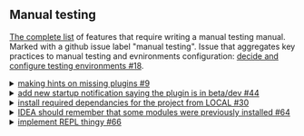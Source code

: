 ## Manual testing ##

[The complete list](https://github.com/Aalto-LeTech/intellij-plugin/labels/manual%20testing) of features that require writing
a manual testing manual. Marked with a github issue label "manual testing". Issue that aggregates key practices to manual testing and evnironments configuration: <a href="https://github.com/Aalto-LeTech/intellij-plugin/issues/18">decide and configure testing environments #18</a>.


<details>
  <summary>
    <a href="https://github.com/Aalto-LeTech/intellij-plugin/issues/9">making hints on missing plugins #9</a>
  </summary>
  <div>
    <h5>Part 1. Checking missing plugins</h5>
    <ol>
      <li>Ensure "Scala" plugin is not installed <b>(File | Settings | Plugins | Marketplace)</b></li>
      <li>Restart an IDE</li>
      <li>Observe a notification saying
        <br/>
        <i>
        "A+
        The additional plugin(s) must be installed and enabled for the A+ plugin to work properly (Scala).
        <br/>
        <a href="">Install missing (Scala) plugin(s).</a>"
       </i>
      </li>
      <li>Click on the highlighted part of the notification, approve restart of the IDE</li>
      <li>After the restart is done, ensure there is no notification anymore</li>
    </ol>  
  </div>
  <div>
    <h5>Part 2. Checking disabled plugins</h5>
    <ol>
      <li>Ensure 'Scala' plugin is installed and disabled
        <img src="images/%239_disable_plugin.png" alt="Ensure 'Scala' plugin is installed and disabled">
      </li>
      <li>Restart an IDE</li>
      <li>Observe a notification
        <img src="images/%239_enable_plugins_notification.png" alt="Observe a notification">
      </li>
      <li>Click on the highlighted part of the notification</li>
      <li>Check the notification became inactive
        <img src="images/%239_notification_inactive.png" alt="Check the notification became inactive">
      </li>
      <li>After the restart is done, ensure there is no notification anymore</li>
    </ol>  
  </div>
</details>
<details>
  <summary>
    <a href="https://github.com/Aalto-LeTech/intellij-plugin/issues/44">add new startup notification saying the plugin is in beta/dev #44</a>
  </summary>
  <div>
    <h5>Checking the notification regard the current A+ Course plugin version</h5>
    <ol>
      <li>Ensure "A+ Course" plugin is installed <b>(File | Settings | Plugins | Installed)</b> and check the plugin version from the plugin window or <a href="https://plugins.jetbrains.com/plugin/13634-a-plugin-for-intellij/versions">online.</a></li>
      <li>Restart an IDE</li>
      <li>Observe a notification saying and ensure the version matches the one shown for the plugin.
        <br/>
        <i>
          "A+ Courses plugin is under development: You are using version <b>0.1.0</b> of A+ Courses plugin, which is a pre-release version of the plugin and still under development. Some features of this plugin are still probably missing, and the plugin is not yet tested thoroughly. Use this plugin with caution and on your own risk!
       </i>
      </li>
      <li>The notification should reamin after the restart is done.</li>
    </ol>  
  </div>
</details>
<details>
  <summary>
    <a href="https://github.com/Aalto-LeTech/intellij-plugin/issues/30">install required
    dependancies for the project from LOCAL #30</a>
  </summary>
  <div>
    <h5>Part 1.  Importing a module by double-clicking it</h5>
    <ol>
      <li>Create a new project.</li>
      <li>
        Open the <em>Modules</em> tool window (if it is not open).  <sub>You may have to wait a
        few seconds for the list of modules to be initialized.  If the initialization takes more
        than 10&nbsp;seconds, consider it an error.</sub>
      </li>
      <li>Select <em>GoodStuff</em> from the list and double click it.</li>
      <li>
        Ensure that <em>GoodStuff</em> and <em>O1Library</em> appear as loaded modules in the
        project tree, and their contents match the image below:<br/>
        <img src="images/30_module_loaded.png" alt="GoodStuff and O1Library contents" /><br/>
        <sub>It shouldn't take longer than 5 seconds for modules to be imported.</sub>
      </li>
      <li>
        Ensure that <em>GoodStuff</em> and <em>O1Library</em> are marked <em>Installed</em> in the
        <em>Modules</em> tool window.
      </li>
    </ol>
  </div>
  <div>
    <h5>Part 2.  Importing a module using context menu.</h5>
    <ol>
      <li>
        Continuing from <strong>Part 1</strong>, right-click a non-installed module of your choice
        in the <em>Modules</em> tool window.  <sub>On Mac with only one mouse button, you may need
        to use some other gesture to open a context menu, like holding <em>Ctrl</em> key while
        clicking.  Use the way that is standard to the system.</sub>
      </li>
      <li>Ensure that a pop-up menu appears next to the mouse pointer.</li>
      <li>Click <em>Import A+ Module</em> menu item.</li>
      <li>
        Ensure that the module appears in the project tree.  <sub>If module has dependencies, those
        are imported too.  If other modules appear in the project tree in this step, you can assume
        they are dependencies of the module you chose and ignore them.</sub>
      </li>
      <li>
        Ensure that the module is marked <em>Installed</em> in the <em>Modules</em> tool window.
      </li>
    </ol>
  </div>
  <div>
    <h5>Part 3.  Importing multiple modules using toolbar button.</h5>
    <ol>
      <li>
        Continuing from <strong>Part 2</strong>, select multiple non-installed modules in the
        <em>Modules</em> tool window by clicking them while holding <em>Ctrl</em> key.
        <sub>Again, Mac may do things differently, so use the way to select multiple items that is
        standard to the system.</sub>
      </li>
      <li>
        Click <em>Import A+ Module</em> toolbar button on the top of the <em>Modules</em> tool
        window.  <sub>The button is denoted with a "download" icon.</sub>
      </li>
      <li>
        Ensure that the selected modules appear in the project tree.  <sub>Again, in case other
        modules appear there as well, assume they are appropriate dependencies and ignore them.
        </sub>
      </li>
      <li>
        Ensure that the modules you selected are marked <em>Installed</em> in the <em>Modules</em>
        tool window.
      </li>
    </ol>
  </div>
</details>
<details>
  <summary>
  <a href="https://github.com/Aalto-LeTech/intellij-plugin/issues/64">
    IDEA should remember that some modules were previously installed #64
  </a>
  </summary>
  <div>
    <h5>Part 1. Installing Modules</h5>
    <ol>
      <li>Create a new project.</li>
      <li>Install some course modules from the modules tool window.</li>
    </ol>
    
  </div>
  <div>
    <h5>Part 2. Removing Modules</h5>
    <ol>
      <li>
        From the project menu on the left, remove some modules from the project.
      </li>
      <li>
        Ensure that the removed modules are shown as not installed in the modules tool window.
      </li>
      <li>
        From the file system of the computer, delete a directory corresponding to an installed course module.
        The folders of the modules are located in the directory of the project.
      </li>
      <li>
        Ensure, that the modules corresponding to the deleted directories are shown as not installed in the modules tool
        window.
      </li>
    </ol>
  </div>
  <div>
    <h5>Part 3. Restarting IntelliJ</h5>
    <ol>
      <li>
        Ensure that some course modules are installed in the project and restart the IDE.
      </li>
      <li>
        Ensure that the previously installed modules are shown as installed in the modules tool window after restarting
        the IDE.
      </li>
    </ol>
  </div>
  </details>
  <details>
    <summary>
      <a href="https://github.com/Aalto-LeTech/intellij-plugin/issues/66">implement REPL thingy #66</a>
    </summary>
    <div>
      <h5>Part 1. Importing a module</h5>
      <ol>
        <li>Create a new project.</li>
        <li>
          Open the <em>Modules</em> tool window (if it is not open).  <sub>You may have to wait a
          few seconds for the list of modules to be initialized.  If the initialization takes more
          than 10&nbsp;seconds, consider it an error.</sub>
        </li>
        <li>Select <em>GoodStuff</em> from the list and double click it.</li>
        <li>
          Ensure that <em>GoodStuff</em> and <em>O1Library</em> appear as loaded modules in the
          project tree, and their contents match the image below:<br/>
          <img src="images/30_module_loaded.png" alt="GoodStuff and O1Library contents" /><br/>
          <sub>It shouldn't take longer than 5 seconds for modules to be imported.</sub>
        </li>
      </ol>
    </div>
        <h5>Part 2. Verifying the REPL</h5>
        <ol>
          <li>Ensure Scala Plugin is installed and enabled</li>
          <li>Ensure Scala SDK is set properly <b>(File | Project Structure | Global Libraries | Add | Scala SDK)</b></li>
          <li>
            Open REPL by choosing a folder or a file within <em>GoodStuff</em> module <a href="https://confluence.jetbrains.com/pages/viewpage.action?pageId=53326891">(how-to)</a>
          </li>
          <li>When the console opens, check, that the name of the REPL contains the name of the <em>GoodStuff</em> module</li>
          <li>Next, type into the REPL prompt: <i>sys.props("user.dir")</i>
          </li>
          <li>Make sure, that the output directory is where the <em>GoodStuff</em> module resides</li>
          <li>Next, type into the REPL prompt: <i>sys.props("java.class.path")</i></li>
          <li>Make sure, that the output classpath contains the <em>GoodStuff</em> module, the complete result should look approximately like this:
          <img src="images/%2366_scala_REPL_workDir_and_classPath.png" alt="REPL" /><br/>
          </li>
        </ol>
      </div>
</details>
